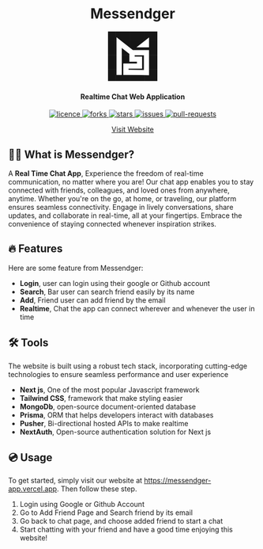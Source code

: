 <h1 align="center"><b>Messendger</b></h1>

<p align="center">
    <a href="https://messendger-app.vercel.app/" target="_blank"><img src="public/Icon.png" alt="Messendger" width="100" /></a>
</p>

<h4 align="center">Realtime Chat Web Application</h4>

<p align="center">
<p align="center">
    <a href="https://github.com/adlihidayat/messendger-app/blob/main/LICENSE" target="_blank">
        <img src="https://img.shields.io/github/license/adlihidayat/messendger-app?style=flat-square" alt="licence" />
    </a>
    <a href="https://github.com/adlihidayat/messendger-app/fork" target="_blank">
        <img src="https://img.shields.io/github/forks/adlihidayat/messendger-app?style=flat-square" alt="forks"/>
    </a>
    <a href="https://github.com/adlihidayat/messendger-app/stargazers" target="_blank">
        <img src="https://img.shields.io/github/stars/adlihidayat/messendger-app?style=flat-square" alt="stars"/>
    </a>
    <a href="https://github.com/adlihidayat/messendger-app/issues" target="_blank">
        <img src="https://img.shields.io/github/issues/adlihidayat/messendger-app?style=flat-square" alt="issues"/>
    </a>
    <a href="https://github.com/adlihidayat/messendger-app/pulls" target="_blank">
        <img src="https://img.shields.io/github/issues-pr/adlihidayat/messendger-app?style=flat-square" alt="pull-requests"/>
    </a>
</p>

<p align="center">
    <a href="https://messendger-app.vercel.app/">Visit Website</a>
</p>

## 👋🏻 What is Messendger?

A <b>Real Time Chat App</b>, Experience the freedom of real-time communication, no matter where you are! Our chat app enables you to stay connected with friends, colleagues, and loved ones from anywhere, anytime. Whether you're on the go, at home, or traveling, our platform ensures seamless connectivity. Engage in lively conversations, share updates, and collaborate in real-time, all at your fingertips. Embrace the convenience of staying connected whenever inspiration strikes.

## 🔥 Features

Here are some feature from Messendger:

- <b>Login</b>, user can login using their google or Github account
- <b>Search</b>, Bar user can search friend easily by its name
- <b>Add</b>, Friend user can add friend by the email
- <b>Realtime</b>, Chat the app can connect wherever and whenever the user in time

## 🛠️ Tools

The website is built using a robust tech stack, incorporating cutting-edge technologies to ensure seamless performance and user experience

- <b>Next js</b>, One of the most popular Javascript framework
- <b>Tailwind CSS</b>, framework that make styling easier
- <b>MongoDb</b>, open-source document-oriented database
- <b>Prisma</b>, ORM that helps developers interact with databases
- <b>Pusher</b>, Bi-directional hosted APIs to make realtime
- <b>NextAuth</b>, Open-source authentication solution for Next js

## 💿 Usage

To get started, simply visit our website at <https://messendger-app.vercel.app>. Then follow these step.

1. Login using Google or Github Account
2. Go to Add Friend Page and Search friend by its email
3. Go back to chat page, and choose added friend to start a chat
4. Start chatting with your friend and have a good time enjoying this website!
